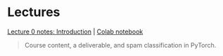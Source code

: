 # Lectures

[Lecture 0 notes: Introduction](Lecture0.md) | [Colab notebook](https://colab.research.google.com/github/damek/STAT-4830/blob/main/Lecture0.ipynb)
   > Course content, a deliverable, and spam classification in PyTorch.